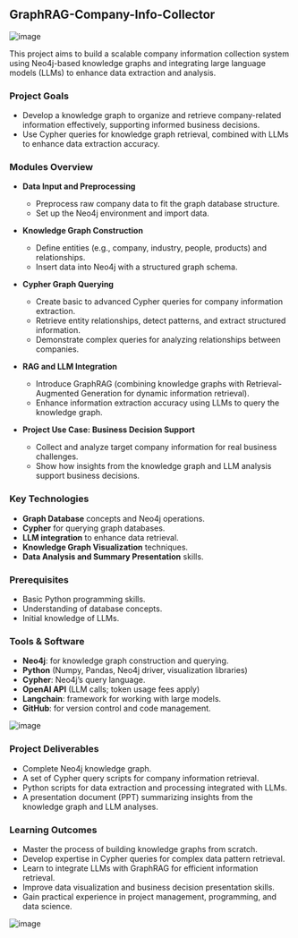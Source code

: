 ## GraphRAG-Company-Info-Collector

![image](https://github.com/user-attachments/assets/ae06c7db-2b56-48fc-ac08-f577af17b645)

This project aims to build a scalable company information collection system using Neo4j-based knowledge graphs and integrating large language models (LLMs) to enhance data extraction and analysis.

### Project Goals
- Develop a knowledge graph to organize and retrieve company-related information effectively, supporting informed business decisions.
- Use Cypher queries for knowledge graph retrieval, combined with LLMs to enhance data extraction accuracy.

### Modules Overview
- **Data Input and Preprocessing**
  - Preprocess raw company data to fit the graph database structure.
  - Set up the Neo4j environment and import data.

- **Knowledge Graph Construction**
  - Define entities (e.g., company, industry, people, products) and relationships.
  - Insert data into Neo4j with a structured graph schema.

- **Cypher Graph Querying**
  - Create basic to advanced Cypher queries for company information extraction.
  - Retrieve entity relationships, detect patterns, and extract structured information.
  - Demonstrate complex queries for analyzing relationships between companies.

- **RAG and LLM Integration**
  - Introduce GraphRAG (combining knowledge graphs with Retrieval-Augmented Generation for dynamic information retrieval).
  - Enhance information extraction accuracy using LLMs to query the knowledge graph.

- **Project Use Case: Business Decision Support**
  - Collect and analyze target company information for real business challenges.
  - Show how insights from the knowledge graph and LLM analysis support business decisions.

### Key Technologies
  - **Graph Database** concepts and Neo4j operations.
  - **Cypher** for querying graph databases.
  - **LLM integration** to enhance data retrieval.
  - **Knowledge Graph Visualization** techniques.
  - **Data Analysis and Summary Presentation** skills.

### Prerequisites
  - Basic Python programming skills.
  - Understanding of database concepts.
  - Initial knowledge of LLMs.

### Tools & Software
  - **Neo4j**: for knowledge graph construction and querying.
  - **Python** (Numpy, Pandas, Neo4j driver, visualization libraries)
  - **Cypher**: Neo4j’s query language.
  - **OpenAI API** (LLM calls; token usage fees apply)
  - **Langchain**: framework for working with large models.
  - **GitHub**: for version control and code management.

![image](https://github.com/user-attachments/assets/7e9121fe-d252-41ef-a890-32b4e1d4ae04)

### Project Deliverables
  - Complete Neo4j knowledge graph.
  - A set of Cypher query scripts for company information retrieval.
  - Python scripts for data extraction and processing integrated with LLMs.
  - A presentation document (PPT) summarizing insights from the knowledge graph and LLM analyses.

### Learning Outcomes
  - Master the process of building knowledge graphs from scratch.
  - Develop expertise in Cypher queries for complex data pattern retrieval.
  - Learn to integrate LLMs with GraphRAG for efficient information retrieval.
  - Improve data visualization and business decision presentation skills.
  - Gain practical experience in project management, programming, and data science.

![image](https://github.com/user-attachments/assets/232b2d3b-82fc-4292-987e-b4ab180fe6a3)



